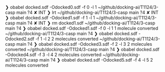 ❯ obabel docked.sdf -Odocked0.sdf -f 0 -l 1
~/github/docking-ai/T1124/3-casp main ?4                                                                                                                                                 ✘ INT
❯ lrt
~/github/docking-ai/T1124/3-casp main ?4                                                                                                                                                 ✘ INT
❯ obabel docked.sdf -Odocked1.sdf -f 1 -l 1
~/github/docking-ai/T1124/3-casp main ?4                                                                                                                                                 ✘ INT
❯ rm docked1.sdf
~/github/docking-ai/T1124/3-casp main ?4
❯ obabel docked.sdf -Odocked1.sdf -f 0 -l 1
1 molecule converted
~/github/docking-ai/T1124/3-casp main ?4
❯ obabel docked.sdf -Odocked2.sdf -f 1 -l 2
2 molecules converted
~/github/docking-ai/T1124/3-casp main ?4
❯ obabel docked.sdf -Odocked3.sdf -f 2 -l 3
2 molecules converted
~/github/docking-ai/T1124/3-casp main ?4
❯ obabel docked.sdf -Odocked4.sdf -f 3 -l 4
2 molecules converted
~/github/docking-ai/T1124/3-casp main ?4
❯ obabel docked.sdf -Odocked5.sdf -f 4 -l 5
2 molecules converted

